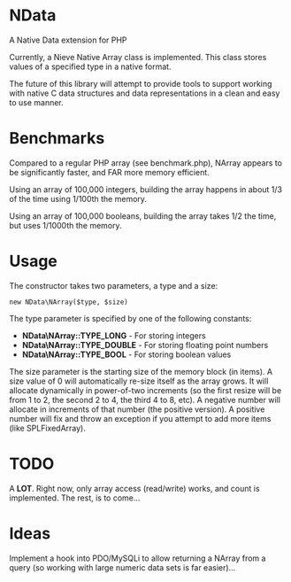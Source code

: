 NData
=====
A Native Data extension for PHP

Currently, a Nieve Native Array class is implemented.
This class stores values of a specified type in a native format.

The future of this library will attempt to provide tools to support working with native C data structures and data representations in a clean and easy to use manner. 

Benchmarks
==========

Compared to a regular PHP array (see benchmark.php), NArray appears to be significantly faster, and FAR more memory efficient. 

Using an array of 100,000 integers, building the array happens in about 1/3 of the time using 1/100th the memory.

Using an array of 100,000 booleans, building the array takes 1/2 the time, but uses 1/1000th the memory.

Usage
=====

The constructor takes two parameters, a type and a size:

    new NData\NArray($type, $size)

The type parameter is specified by one of the following constants:

 * **NData\NArray::TYPE_LONG** - For storing integers
 * **NData\NArray::TYPE_DOUBLE** - For storing floating point numbers
 * **NData\NArray::TYPE_BOOL** - For storing boolean values

The size parameter is the starting size of the memory block (in items). A size value of 0 will automatically re-size itself as the array grows. It will allocate dynamically in power-of-two increments (so the first resize will be from 1 to 2, the second 2 to 4, the third 4 to 8, etc). A negative number will allocate in increments of that number (the positive version). A positive number will fix and throw an exception if you attempt to add more items (like SPLFixedArray).

TODO
====

A **LOT**. Right now, only array access (read/write) works, and count is implemented. The rest, is to come...

Ideas
=====

Implement a hook into PDO/MySQLi to allow returning a NArray from a query (so working with large numeric data sets is far easier)...
